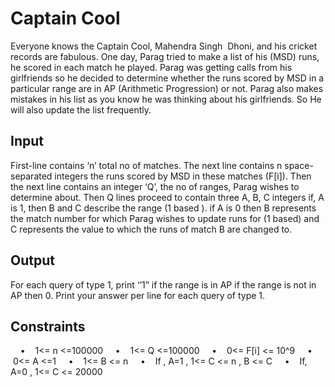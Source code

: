 # Captain Cool
Everyone knows the Captain Cool, Mahendra Singh  Dhoni, and his cricket records are fabulous. One day, Parag tried to make a list of his (MSD) runs, he scored in each match he played.
Parag was getting calls from his girlfriends so he decided to determine whether the runs scored by MSD in a particular range are in AP (Arithmetic Progression) or not. Parag also makes mistakes in his list as you know he was thinking about his girlfriends. So He will also update the list frequently.

## Input
First-line contains ‘n’ total no of matches. The next line contains n space-separated integers the runs scored by MSD in these matches (F[i]). Then the next line contains an integer ‘Q’, the no of ranges, Parag wishes to determine about.
Then Q lines proceed to contain three A, B, C integers if, A is 1, then B and C describe the range (1 based ). if A is 0 then B represents the match number for which Parag wishes to update runs for (1 based) and C represents the value to which the runs of match B are changed to.

## Output
For each query of type 1, print ‘’1” if the range is in AP if the range is not in AP then 0. Print your answer per line for each query of type 1.

## Constraints
    •    1<= n <=100000
    •    1<= Q <=100000
    •    0<= F[i] <= 10^9
    •    0<= A <=1
    •    1<= B <= n
    •    If , A=1 , 1<= C <= n , B <= C
    •    If, A=0 , 1<= C <= 20000


